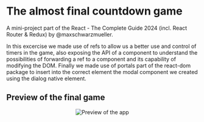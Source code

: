 # The almost final countdown game

A mini-project part of the React - The Complete Guide 2024 (incl. React Router & Redux) by @maxschwarzmueller.

In this excercise we made use of refs to allow us a better use and control of timers in the game, also exposing the API of a component to understand the possibilities of forwarding a ref to a component and its capability of modifying the DOM. Finally we made use of portals part of the react-dom package to insert into the correct element the modal component we created using the dialog native element.

## Preview of the final game

[Preview of the app]: #
<p align="center">
  <img src="https://github.com/juanp-ctrl/countdown-game-react/tree/main/public/preview_1.PNG?raw=true" alt="Preview of the app"/>
</p>